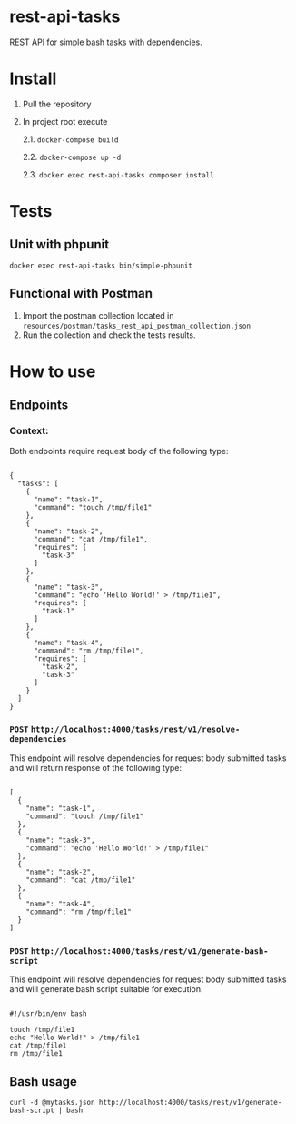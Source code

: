 # rest-api-tasks
REST API for simple bash tasks with dependencies.

# Install
1. Pull the repository
2. In project root execute
   
    2.1. `docker-compose build`
   
    2.2. `docker-compose up -d`

    2.3. `docker exec rest-api-tasks composer install`

# Tests
## Unit with phpunit
`docker exec rest-api-tasks bin/simple-phpunit`
## Functional with Postman
1. Import the postman collection located in `resources/postman/tasks_rest_api_postman_collection.json`
2. Run the collection and check the tests results.

# How to use
## Endpoints
### Context:
Both endpoints require request body of the following type:
<pre><code>
{
  "tasks": [
    {
      "name": "task-1",
      "command": "touch /tmp/file1"
    },
    {
      "name": "task-2",
      "command": "cat /tmp/file1",
      "requires": [
        "task-3"
      ]
    },
    {
      "name": "task-3",
      "command": "echo 'Hello World!' > /tmp/file1",
      "requires": [
        "task-1"
      ]
    },
    {
      "name": "task-4",
      "command": "rm /tmp/file1",
      "requires": [
        "task-2",
        "task-3"
      ]
    }
  ]
}
</code></pre>


### `POST` `http://localhost:4000/tasks/rest/v1/resolve-dependencies`
This endpoint will resolve dependencies for request body submitted tasks 
and will return response of the following type:
<pre><code>
[
  {
    "name": "task-1",
    "command": "touch /tmp/file1"
  },
  {
    "name": "task-3",
    "command": "echo 'Hello World!' > /tmp/file1"
  },
  {
    "name": "task-2",
    "command": "cat /tmp/file1"
  },
  {
    "name": "task-4",
    "command": "rm /tmp/file1"
  }
]
</code></pre>


### `POST` `http://localhost:4000/tasks/rest/v1/generate-bash-script`
This endpoint will resolve dependencies for request body submitted tasks
and will generate bash script suitable for execution.
<pre><code>
#!/usr/bin/env bash

touch /tmp/file1
echo "Hello World!" > /tmp/file1
cat /tmp/file1
rm /tmp/file1
</code></pre>

## Bash usage
`curl -d @mytasks.json http://localhost:4000/tasks/rest/v1/generate-bash-script | bash`


